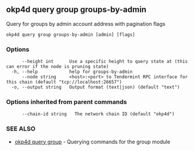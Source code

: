## okp4d query group groups-by-admin

Query for groups by admin account address with pagination flags

```
okp4d query group groups-by-admin [admin] [flags]
```

### Options

```
      --height int      Use a specific height to query state at (this can error if the node is pruning state)
  -h, --help            help for groups-by-admin
      --node string     <host>:<port> to Tendermint RPC interface for this chain (default "tcp://localhost:26657")
  -o, --output string   Output format (text|json) (default "text")
```

### Options inherited from parent commands

```
      --chain-id string   The network chain ID (default "okp4d")
```

### SEE ALSO

* [okp4d query group](okp4d_query_group.md)	 - Querying commands for the group module

